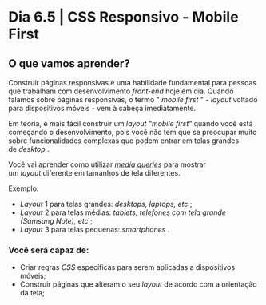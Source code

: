 # Dia 6.5 | CSS Responsivo - Mobile First

## **O que vamos aprender?**

Construir páginas responsivas é uma habilidade fundamental para pessoas que trabalham com desenvolvimento *front-end* hoje em dia. Quando falamos sobre páginas responsivas, o termo " *mobile first* " - *layout* voltado para dispositivos móveis - vem à cabeça imediatamente.

Em teoria, é mais fácil construir um *layout "mobile first"* quando você está começando o desenvolvimento, pois você não tem que se preocupar muito sobre funcionalidades complexas que podem entrar em telas grandes de *desktop* .

Você vai aprender como utilizar *[media queries](https://developer.mozilla.org/pt-BR/docs/Web/Guide/CSS/CSS_Media_queries)* para mostrar um *layout* diferente em tamanhos de tela diferentes.

Exemplo:

- *Layout* 1 para telas grandes: *desktops, laptops, etc* ;
- *Layout* 2 para telas médias: *tablets, telefones com tela grande (Samsung Note), etc* ;
- *Layout* 3 para telas pequenas: *smartphones* .

### **Você será capaz de:**

- Criar regras *CSS* específicas para serem aplicadas a dispositivos móveis;
- Construir páginas que alteram o seu *layout* de acordo com a orientação da tela;